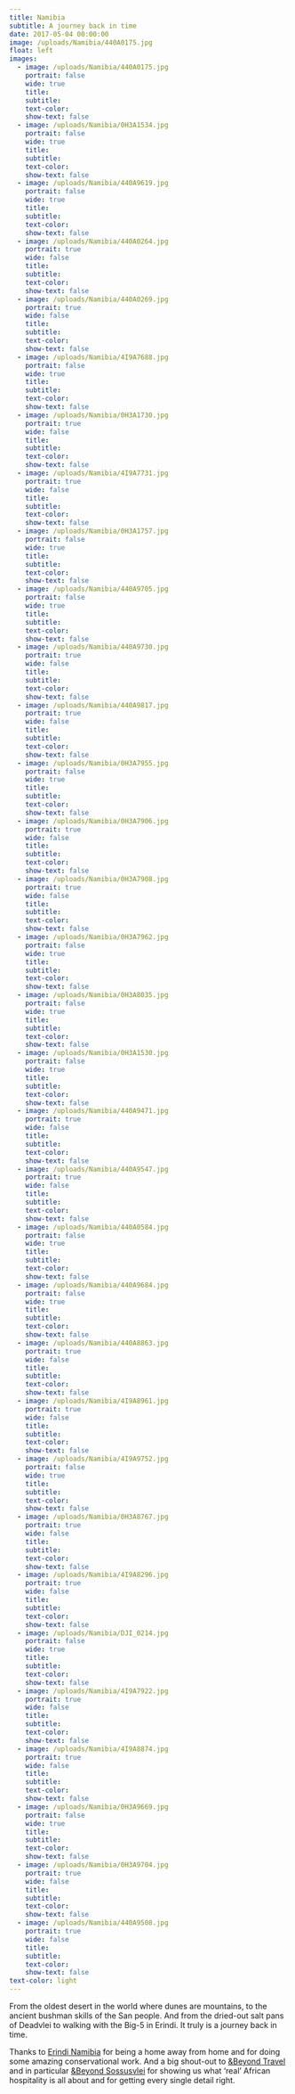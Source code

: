 ```yaml
---
title: Namibia
subtitle: A journey back in time
date: 2017-05-04 00:00:00
image: /uploads/Namibia/440A0175.jpg
float: left
images:
  - image: /uploads/Namibia/440A0175.jpg
    portrait: false
    wide: true
    title:
    subtitle:
    text-color:
    show-text: false
  - image: /uploads/Namibia/0H3A1534.jpg
    portrait: false
    wide: true
    title:
    subtitle:
    text-color:
    show-text: false
  - image: /uploads/Namibia/440A9619.jpg
    portrait: false
    wide: true
    title:
    subtitle:
    text-color:
    show-text: false
  - image: /uploads/Namibia/440A0264.jpg
    portrait: true
    wide: false
    title:
    subtitle:
    text-color:
    show-text: false
  - image: /uploads/Namibia/440A0269.jpg
    portrait: true
    wide: false
    title:
    subtitle:
    text-color:
    show-text: false
  - image: /uploads/Namibia/4I9A7688.jpg
    portrait: false
    wide: true
    title:
    subtitle:
    text-color:
    show-text: false
  - image: /uploads/Namibia/0H3A1730.jpg
    portrait: true
    wide: false
    title:
    subtitle:
    text-color:
    show-text: false
  - image: /uploads/Namibia/4I9A7731.jpg
    portrait: true
    wide: false
    title:
    subtitle:
    text-color:
    show-text: false
  - image: /uploads/Namibia/0H3A1757.jpg
    portrait: false
    wide: true
    title:
    subtitle:
    text-color:
    show-text: false
  - image: /uploads/Namibia/440A9705.jpg
    portrait: false
    wide: true
    title:
    subtitle:
    text-color:
    show-text: false
  - image: /uploads/Namibia/440A9730.jpg
    portrait: true
    wide: false
    title:
    subtitle:
    text-color:
    show-text: false
  - image: /uploads/Namibia/440A9817.jpg
    portrait: true
    wide: false
    title:
    subtitle:
    text-color:
    show-text: false
  - image: /uploads/Namibia/0H3A7955.jpg
    portrait: false
    wide: true
    title:
    subtitle:
    text-color:
    show-text: false
  - image: /uploads/Namibia/0H3A7906.jpg
    portrait: true
    wide: false
    title:
    subtitle:
    text-color:
    show-text: false
  - image: /uploads/Namibia/0H3A7908.jpg
    portrait: true
    wide: false
    title:
    subtitle:
    text-color:
    show-text: false
  - image: /uploads/Namibia/0H3A7962.jpg
    portrait: false
    wide: true
    title:
    subtitle:
    text-color:
    show-text: false
  - image: /uploads/Namibia/0H3A8035.jpg
    portrait: false
    wide: true
    title:
    subtitle:
    text-color:
    show-text: false
  - image: /uploads/Namibia/0H3A1530.jpg
    portrait: false
    wide: true
    title:
    subtitle:
    text-color:
    show-text: false
  - image: /uploads/Namibia/440A9471.jpg
    portrait: true
    wide: false
    title:
    subtitle:
    text-color:
    show-text: false
  - image: /uploads/Namibia/440A9547.jpg
    portrait: true
    wide: false
    title:
    subtitle:
    text-color:
    show-text: false
  - image: /uploads/Namibia/440A0584.jpg
    portrait: false
    wide: true
    title:
    subtitle:
    text-color:
    show-text: false
  - image: /uploads/Namibia/440A9684.jpg
    portrait: false
    wide: true
    title:
    subtitle:
    text-color:
    show-text: false
  - image: /uploads/Namibia/440A8863.jpg
    portrait: true
    wide: false
    title:
    subtitle:
    text-color:
    show-text: false
  - image: /uploads/Namibia/4I9A8961.jpg
    portrait: true
    wide: false
    title:
    subtitle:
    text-color:
    show-text: false
  - image: /uploads/Namibia/4I9A9752.jpg
    portrait: false
    wide: true
    title:
    subtitle:
    text-color:
    show-text: false
  - image: /uploads/Namibia/0H3A8767.jpg
    portrait: true
    wide: false
    title:
    subtitle:
    text-color:
    show-text: false
  - image: /uploads/Namibia/4I9A8296.jpg
    portrait: true
    wide: false
    title:
    subtitle:
    text-color:
    show-text: false
  - image: /uploads/Namibia/DJI_0214.jpg
    portrait: false
    wide: true
    title:
    subtitle:
    text-color:
    show-text: false
  - image: /uploads/Namibia/4I9A7922.jpg
    portrait: true
    wide: false
    title:
    subtitle:
    text-color:
    show-text: false
  - image: /uploads/Namibia/4I9A8874.jpg
    portrait: true
    wide: false
    title:
    subtitle:
    text-color:
    show-text: false
  - image: /uploads/Namibia/0H3A9669.jpg
    portrait: false
    wide: true
    title:
    subtitle:
    text-color:
    show-text: false
  - image: /uploads/Namibia/0H3A9704.jpg
    portrait: true
    wide: false
    title:
    subtitle:
    text-color:
    show-text: false
  - image: /uploads/Namibia/440A9508.jpg
    portrait: true
    wide: false
    title:
    subtitle:
    text-color:
    show-text: false
text-color: light
---
```


From the oldest desert in the world where dunes are mountains, to the ancient bushman skills of the San people. And from the dried-out salt pans of Deadvlei to walking with the Big-5 in Erindi. It truly is a journey back in time. 

Thanks to [Erindi](https://erindi.com)[ Namibia](__notset__) for being a home away from home and for doing some amazing conservational work. And a big shout-out to [&Beyond Travel](https://www.andbeyond.com) and in particular [&Beyond Sossusvlei](https://www.andbeyond.com/our-lodges/africa/namibia/sossusvlei-desert/andbeyond-sossusvlei-desert-lodge/) for showing us what ‘real’ African hospitality is all about and for getting every single detail right.